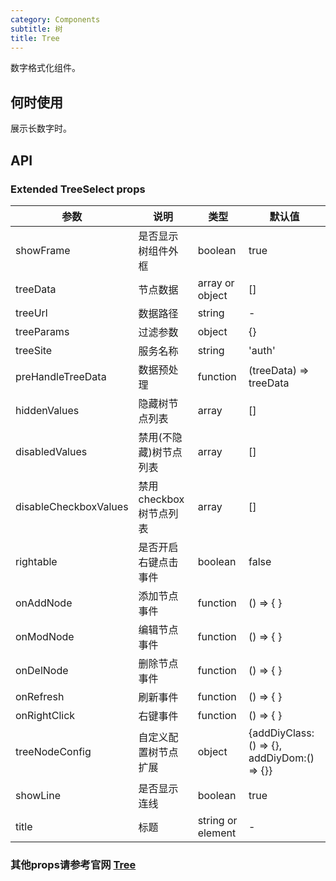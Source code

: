 ```yaml
---
category: Components
subtitle: 树
title: Tree
---
```


数字格式化组件。

## 何时使用

展示长数字时。

## API

### Extended TreeSelect props

| 参数             | 说明     | 类型                        | 默认值         |
| -------------- | ---------------------------------------- | ------------------------- | ----------- |
| showFrame       | 是否显示树组件外框   | boolean           | true          |
| treeData       | 节点数据   | array or object           | []          |
| treeUrl     | 数据路径   | string                    | -          |
| treeParams     | 过滤参数   | object                    | {}          |
| treeSite       | 服务名称   | string                    | 'auth'      |
| preHandleTreeData | 数据预处理 | function | (treeData) => treeData |
| hiddenValues   | 隐藏树节点列表   | array                     | []          |
| disabledValues | 禁用(不隐藏)树节点列表   | array                     | []          |
| disableCheckboxValues | 禁用checkbox树节点列表   | array  | []          |
| rightable | 是否开启右键点击事件   | boolean  | false         |
| onAddNode | 添加节点事件   | function  | () => { }         |
| onModNode | 编辑节点事件   | function  | () => { }         |
| onDelNode | 删除节点事件   | function  | () => { }         |
| onRefresh | 刷新事件   | function  | () => { }         |
| onRightClick | 右键事件   | function  | () => { }         |
| treeNodeConfig | 自定义配置树节点扩展   | object  | {addDiyClass:() => {}, addDiyDom:() => {}}         |
| showLine | 是否显示连线   | boolean  | true         |
| title | 标题   | string or element  | -         |

### 其他props请参考官网 [Tree](https://ant.design/components/tree-cn/)